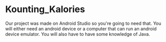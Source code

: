 # Kounting_Kalories 
Our project was made on Android Studio so you're going to need that.
You will either need an android device or a computer that can run an android device emulator.
You will also have to have some knowledge of Java. 
